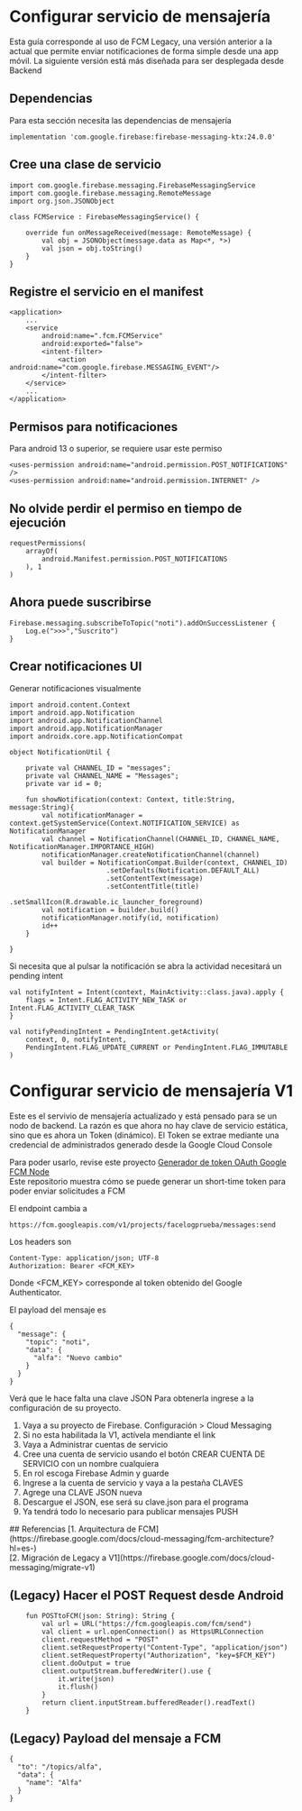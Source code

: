 # Configurar servicio de mensajería 
Esta guía corresponde al uso de FCM Legacy, una versión anterior a la actual que permite enviar notificaciones de forma simple desde una app móvil. La siguiente versión está más diseñada para ser desplegada desde Backend

## Dependencias

Para esta sección necesita las dependencias de mensajería
```
implementation 'com.google.firebase:firebase-messaging-ktx:24.0.0'
```

## Cree una clase de servicio
```
import com.google.firebase.messaging.FirebaseMessagingService
import com.google.firebase.messaging.RemoteMessage
import org.json.JSONObject

class FCMService : FirebaseMessagingService() {

    override fun onMessageReceived(message: RemoteMessage) {
        val obj = JSONObject(message.data as Map<*, *>)
        val json = obj.toString()
    }
}
```

## Registre el servicio en el manifest
```
<application>
    ...
    <service
        android:name=".fcm.FCMService"
        android:exported="false">
        <intent-filter>
            <action android:name="com.google.firebase.MESSAGING_EVENT"/>
        </intent-filter>
    </service>
    ...
</application>
```

## Permisos para notificaciones
Para android 13 o superior, se requiere usar este permiso
```
<uses-permission android:name="android.permission.POST_NOTIFICATIONS" />
<uses-permission android:name="android.permission.INTERNET" />
```

## No olvide perdir el permiso en tiempo de ejecución
```
requestPermissions(
    arrayOf(
        android.Manifest.permission.POST_NOTIFICATIONS
    ), 1
)
```

## Ahora puede suscribirse
```
Firebase.messaging.subscribeToTopic("noti").addOnSuccessListener {
    Log.e(">>>","Suscrito")
}
```

## Crear notificaciones UI
Generar notificaciones visualmente
```
import android.content.Context
import android.app.Notification
import android.app.NotificationChannel
import android.app.NotificationManager
import androidx.core.app.NotificationCompat

object NotificationUtil {

    private val CHANNEL_ID = "messages";
    private val CHANNEL_NAME = "Messages";
    private var id = 0;

    fun showNotification(context: Context, title:String, message:String){
        val notificationManager = context.getSystemService(Context.NOTIFICATION_SERVICE) as NotificationManager
        val channel = NotificationChannel(CHANNEL_ID, CHANNEL_NAME, NotificationManager.IMPORTANCE_HIGH)
        notificationManager.createNotificationChannel(channel)
        val builder = NotificationCompat.Builder(context, CHANNEL_ID)
                        .setDefaults(Notification.DEFAULT_ALL)
                        .setContentText(message)
                        .setContentTitle(title)
                        .setSmallIcon(R.drawable.ic_launcher_foreground)
        val notification = builder.build()
        notificationManager.notify(id, notification)
        id++
    }

}
```
Si necesita que al pulsar la notificación se abra la actividad necesitará un pending intent
```
val notifyIntent = Intent(context, MainActivity::class.java).apply {
    flags = Intent.FLAG_ACTIVITY_NEW_TASK or Intent.FLAG_ACTIVITY_CLEAR_TASK
}

val notifyPendingIntent = PendingIntent.getActivity(
    context, 0, notifyIntent,
    PendingIntent.FLAG_UPDATE_CURRENT or PendingIntent.FLAG_IMMUTABLE
)
```
# Configurar servicio de mensajería V1
Este es el servivio de mensajería actualizado y está pensado para se un nodo de backend. La razón es que ahora no hay clave de servicio estática, sino que es ahora un Token (dinámico). El Token se extrae mediante una credencial de administrados generado desde la Google Cloud Console

Para poder usarlo, revise este proyecto
[Generador de token OAuth Google](https://github.com/Domiciano/GoogleOAuthTokenGen) <br>
[FCM Node](https://github.com/Domiciano/FCMNode) <br>
Este repositorio muestra cómo se puede generar un short-time token para poder enviar solicitudes a FCM

El endpoint cambia a
```
https://fcm.googleapis.com/v1/projects/facelogprueba/messages:send
```
Los headers son
```
Content-Type: application/json; UTF-8
Authorization: Bearer <FCM_KEY>
```
Donde <FCM_KEY> corresponde al token obtenido del Google Authenticator.

El payload del mensaje es
```
{
  "message": {
    "topic": "noti",
    "data": {
      "alfa": "Nuevo cambio"
    }
  }
}
```
Verá que le hace falta una clave JSON
Para obtenerla ingrese a la configuración de su proyecto.
<ol>
    <li>Vaya a su proyecto de Firebase. Configuración > Cloud Messaging</li>
    <li>Si no esta habilitada la V1, actívela mendiante el link</li>
    <li>Vaya a Administrar cuentas de servicio</li>
    <li>Cree una cuenta de servicio usando el botón CREAR CUENTA DE SERVICIO con un nombre cualquiera</li>
    <li>En rol escoga Firebase Admin y guarde</li>
    <li>Ingrese a la cuenta de servicio y vaya a la pestaña CLAVES</li>
    <li>Agrege una CLAVE JSON nueva</li>
    <li>Descargue el JSON, ese será su clave.json para el programa</li>
    <li>Ya tendrá todo lo necesario para publicar mensajes PUSH</li>
</ol>
## Referencias
[1. Arquitectura de FCM](https://firebase.google.com/docs/cloud-messaging/fcm-architecture?hl=es-) <br>
[2. Migración de Legacy a V1](https://firebase.google.com/docs/cloud-messaging/migrate-v1)



## (Legacy) Hacer el POST Request desde Android

```
    fun POSTtoFCM(json: String): String {
        val url = URL("https://fcm.googleapis.com/fcm/send")
        val client = url.openConnection() as HttpsURLConnection
        client.requestMethod = "POST"
        client.setRequestProperty("Content-Type", "application/json")
        client.setRequestProperty("Authorization", "key=$FCM_KEY")
        client.doOutput = true
        client.outputStream.bufferedWriter().use {
            it.write(json)
            it.flush()
        }
        return client.inputStream.bufferedReader().readText()
    }
```

## (Legacy) Payload del mensaje a FCM
```
{
  "to": "/topics/alfa",
  "data": {
    "name": "Alfa"
  }
}
```




